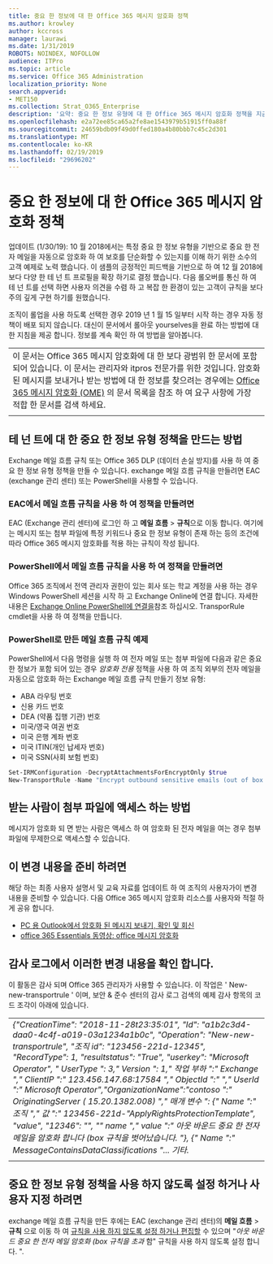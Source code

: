 ```yaml
---
title: 중요 한 정보에 대 한 Office 365 메시지 암호화 정책
ms.author: krowley
author: kccross
manager: laurawi
ms.date: 1/31/2019
ROBOTS: NOINDEX, NOFOLLOW
audience: ITPro
ms.topic: article
ms.service: Office 365 Administration
localization_priority: None
search.appverid:
- MET150
ms.collection: Strat_O365_Enterprise
description: '요약: 중요 한 정보 유형에 대 한 Office 365 메시지 암호화 정책을 지금 사용할 수 있습니다.'
ms.openlocfilehash: e2a72ee85ca65a2fe8ae1543979b51915ff0a88f
ms.sourcegitcommit: 24659bdb09f49d0ffed180a4b80bbb7c45c2d301
ms.translationtype: MT
ms.contentlocale: ko-KR
ms.lasthandoff: 02/19/2019
ms.locfileid: "29696202"
---
```

# <a name="office-365-message-encryption-policy-for-sensitive-information"></a>중요 한 정보에 대 한 Office 365 메시지 암호화 정책

업데이트 (1/30/19): 10 월 2018에서는 특정 중요 한 정보 유형을 기반으로 중요 한 전자 메일을 자동으로 암호화 하 여 보호를 단순화할 수 있는지를 이해 하기 위한 소수의 고객 예제로 노력 했습니다. 이 샘플의 긍정적인 피드백을 기반으로 하 여 12 월 2018에 보다 다양 한 테 넌 트 프로필을 확장 하기로 결정 했습니다. 다음 롤오버를 통신 하 여 테 넌 트를 선택 하면 사용자 의견을 수렴 하 고 복잡 한 환경이 있는 고객이 규칙을 보다 주의 깊게 구현 하기를 원했습니다.

조직이 롤업을 사용 하도록 선택한 경우 2019 년 1 월 15 일부터 시작 하는 경우 자동 정책이 배포 되지 않습니다. 대신이 문서에서 롤아웃 yourselves을 완료 하는 방법에 대 한 지침을 제공 합니다. 정보를 계속 확인 하 여 방법을 알아봅니다.

||
|:-----|
|이 문서는 Office 365 메시지 암호화에 대 한 보다 광범위 한 문서에 포함 되어 있습니다. 이 문서는 관리자와 itpros 전문가를 위한 것입니다. 암호화 된 메시지를 보내거나 받는 방법에 대 한 정보를 찾으려는 경우에는 [Office 365 메시지 암호화 (OME)](ome.md) 의 문서 목록을 참조 하 여 요구 사항에 가장 적합 한 문서를 검색 하세요. |
||

## <a name="how-to-create-the-sensitive-information-type-policy-for-your-tenant"></a>테 넌 트에 대 한 중요 한 정보 유형 정책을 만드는 방법

Exchange 메일 흐름 규칙 또는 Office 365 DLP (데이터 손실 방지)를 사용 하 여 중요 한 정보 유형 정책을 만들 수 있습니다. exchange 메일 흐름 규칙을 만들려면 EAC (exchange 관리 센터) 또는 PowerShell을 사용할 수 있습니다.

### <a name="to-create-the-policy-by-using-mail-flow-rules-in-the-eac"></a>EAC에서 메일 흐름 규칙을 사용 하 여 정책을 만들려면

EAC (Exchange 관리 센터)에 로그인 하 고 **메일 흐름** > **규칙**으로 이동 합니다. 여기에는 메시지 또는 첨부 파일에 특정 키워드나 중요 한 정보 유형이 존재 하는 등의 조건에 따라 Office 365 메시지 암호화를 적용 하는 규칙이 작성 됩니다.

### <a name="to-create-the-policy-by-using-mail-flow-rules-in-powershell"></a>PowerShell에서 메일 흐름 규칙을 사용 하 여 정책을 만들려면

Office 365 조직에서 전역 관리자 권한이 있는 회사 또는 학교 계정을 사용 하는 경우 Windows PowerShell 세션을 시작 하 고 Exchange Online에 연결 합니다. 자세한 내용은 [Exchange Online PowerShell에 연결을](https://aka.ms/exopowershell)참조 하십시오. TransporRule cmdlet을 사용 하 여 정책을 만듭니다.

### <a name="example-mail-flow-rule-created-with-powershell"></a>PowerShell로 만든 메일 흐름 규칙 예제

PowerShell에서 다음 명령을 실행 하 여 전자 메일 또는 첨부 파일에 다음과 같은 중요 한 정보가 포함 되어 있는 경우 *암호화 전용* 정책을 사용 하 여 조직 외부의 전자 메일을 자동으로 암호화 하는 Exchange 메일 흐름 규칙 만들기 정보 유형:

- ABA 라우팅 번호
- 신용 카드 번호
- DEA (약품 집행 기관) 번호
- 미국/영국 여권 번호
- 미국 은행 계좌 번호
- 미국 ITIN(개인 납세자 번호)
- 미국 SSN(사회 보험 번호)

```powershell
Set-IRMConfiguration -DecryptAttachmentsForEncryptOnly $true
New-TransportRule -Name "Encrypt outbound sensitive emails (out of box rule)" -SentToScope  NotInOrganization  -ApplyRightsProtectionTemplate "Encrypt" -MessageContainsDataClassifications @(@{Name="ABA Routing Number"; minCount="1"},@{Name="Credit Card Number"; minCount="1"},@{Name="Drug Enforcement Agency (DEA) Number"; minCount="1"},@{Name="U.S. / U.K. Passport Number"; minCount="1"},@{Name="U.S. Bank Account Number"; minCount="1"},@{Name="U.S. Individual Taxpayer Identification Number (ITIN)"; minCount="1"},@{Name="U.S. Social Security Number (SSN)"; minCount="1"}) -SenderNotificationType "NotifyOnly"
```

## <a name="how-recipients-access-attachments"></a>받는 사람이 첨부 파일에 액세스 하는 방법

메시지가 암호화 되 면 받는 사람은 액세스 하 여 암호화 된 전자 메일을 여는 경우 첨부 파일에 무제한으로 액세스할 수 있습니다.

## <a name="to-prepare-for-this-change"></a>이 변경 내용을 준비 하려면

해당 하는 최종 사용자 설명서 및 교육 자료를 업데이트 하 여 조직의 사용자가이 변경 내용을 준비할 수 있습니다. 다음 Office 365 메시지 암호화 리소스를 사용자와 적절 하 게 공유 합니다.

- [PC 용 Outlook에서 암호화 된 메시지 보내기, 확인 및 회신](https://support.office.com/article/send-view-and-reply-to-encrypted-messages-in-outlook-for-pc-eaa43495-9bbb-4fca-922a-df90dee51980)
- [office 365 Essentials 동영상: office 메시지 암호화](https://youtu.be/CQR0cG_iEUc)

## <a name="view-these-changes-in-the-audit-log"></a>감사 로그에서 이러한 변경 내용을 확인 합니다.

이 활동은 감사 되며 Office 365 관리자가 사용할 수 있습니다. 이 작업은 ' New-new-transportrule ' 이며, 보안 & 준수 센터의 감사 로그 검색의 예제 감사 항목의 코드 조각이 아래에 있습니다.

|     |
| --- |
| *{"CreationTime": "2018-11-28t23:35:01", "Id": "a1b2c3d4-daa0-4c4f-a019-03a1234a1b0c", "Operation": "New-new-transportrule", "조직 id": "123456-221d-12345", "RecordType": 1, "resultstatus": "True", "userkey": "Microsoft Operator", " UserType ": 3," Version ": 1," 작업 부하 ":" Exchange "," ClientIP ":" 123.456.147.68:17584 "," ObjectId ":" "," UserId ":" Microsoft Operator","OrganizationName":"contoso ":" OriginatingServer ( 15.20.1382.008) "," 매개 변수 ": {" Name ":" 조직 "," 값 ":" 123456-221d-"ApplyRightsProtectionTemplate", "value", "12346": "", "" name "," value ":" 아웃 바운드 중요 한 전자 메일을 암호화 합니다 (box 규칙을 벗어났습니다. "}, {" Name ":" MessageContainsDataClassifications "... 기타.* |
| |

## <a name="to-disable-or-customize-the-sensitive-information-types-policy"></a>중요 한 정보 유형 정책을 사용 하지 않도록 설정 하거나 사용자 지정 하려면

exchange 메일 흐름 규칙을 만든 후에는 EAC (exchange 관리 센터)의 **메일 흐름** > **규칙** 으로 이동 하 여 [규칙을 사용 하지 않도록 설정 하거나 편집할](https://docs.microsoft.com/exchange/security-and-compliance/mail-flow-rules/manage-mail-flow-rules#enable-or-disable-a-mail-flow-rule) 수 있으며 "*아웃 바운드 중요 한 전자 메일 암호화 (box 규칙을 초과* 함" 규칙을 사용 하지 않도록 설정 합니다. ".

